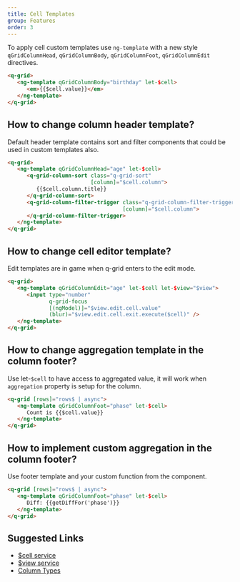 ```yaml
---
title: Cell Templates
group: Features
order: 3
---
```


To apply cell custom templates use `ng-template` with a new style `qGridColumnHead`, `qGridColumnBody`, `qGridColumnFoot`, `qGridColumnEdit` directives.

```html
<q-grid>
   <ng-template qGridColumnBody="birthday" let-$cell>
      <em>{{$cell.value}}</em>
   </ng-template>
</q-grid>
```

## How to change column header template?

Default header template contains sort and filter components that could be used in custom templates also.

```html
<q-grid>
   <ng-template qGridColumnHead="age" let-$cell>
      <q-grid-column-sort class="q-grid-sort"
                          [column]="$cell.column">
         {{$cell.column.title}}
      </q-grid-column-sort>
      <q-grid-column-filter-trigger class="q-grid-column-filter-trigger"                                       
                                    [column]="$cell.column">
      </q-grid-column-filter-trigger>
   </ng-template>
</q-grid>
```

## How to change cell editor template?

Edit templates are in game when q-grid enters to the edit mode.

```html
<q-grid>
   <ng-template qGridColumnEdit="age" let-$cell let-$view="$view">
      <input type="number"
             q-grid-focus
             [(ngModel)]="$view.edit.cell.value"
             (blur)="$view.edit.cell.exit.execute($cell)" />
   </ng-template>
</q-grid>
```

## How to change aggregation template in the column footer?

Use let-`$cell` to have access to aggregated value, it will work when `aggregation` property is setup for the column.

```html
<q-grid [rows]="rows$ | async">
   <ng-template qGridColumnFoot="phase" let-$cell>
      Count is {{$cell.value}}
   </ng-template>
</q-grid>
```

## How to implement custom aggregation in the column footer?

Use footer template and your custom function from the component.

```html
<q-grid [rows]="rows$ | async">
   <ng-template qGridColumnFoot="phase" let-$cell>
      Diff: {{getDiffFor('phase')}}
   </ng-template>
</q-grid>
```

## Suggested Links

* [$cell service](/reference/cell-service.html)
* [$view service](/reference/view-service.html)
* [Column Types](/column-type/grid-column.html)